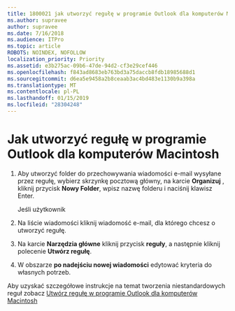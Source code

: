 ```yaml
---
title: 1800021 jak utworzyć regułę w programie Outlook dla komputerów Mac
ms.author: supravee
author: supravee
ms.date: 7/16/2018
ms.audience: ITPro
ms.topic: article
ROBOTS: NOINDEX, NOFOLLOW
localization_priority: Priority
ms.assetid: e3b275ac-09b6-47de-94d2-cf3e29cef446
ms.openlocfilehash: f843ad8683eb763bd3a75daccb8fdb18985688d1
ms.sourcegitcommit: d6ea5e9458a2b8ceaab3ac4bd483e1130b9a398a
ms.translationtype: MT
ms.contentlocale: pl-PL
ms.lasthandoff: 01/15/2019
ms.locfileid: "28304248"
---
```

# <a name="how-to-create-a-rule-in-outlook-for-mac"></a>Jak utworzyć regułę w programie Outlook dla komputerów Macintosh

1. Aby utworzyć folder do przechowywania wiadomości e-mail wysyłane przez regułę, wybierz skrzynkę pocztową główny, na karcie **Organizuj** , kliknij przycisk **Nowy Folder**, wpisz nazwę folderu i naciśnij klawisz Enter.
    
    Jeśli użytkownik 
    
2. Na liście wiadomości kliknij wiadomość e-mail, dla którego chcesz o utworzyć regułę.
    
3. Na karcie **Narzędzia główne** kliknij przycisk **reguły**, a następnie kliknij polecenie **Utwórz regułę**.
    
4. W obszarze **po nadejściu nowej wiadomości** edytować kryteria do własnych potrzeb. 
    
Aby uzyskać szczegółowe instrukcje na temat tworzenia niestandardowych reguł zobacz [Utwórz regułę w programie Outlook dla komputerów Macintosh](https://aka.ms/AA1uy0v)
  

